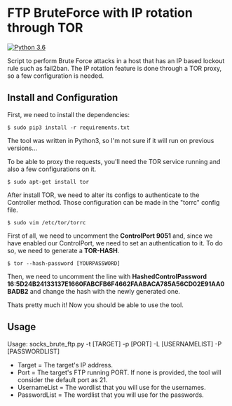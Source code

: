 # FTP BruteForce with IP rotation through TOR

[![Python 3.6](https://img.shields.io/badge/python-3.6-blue.svg)](https://www.python.org/downloads/release/python-360/)

Script to perform Brute Force attacks in a host that has an IP based lockout rule such as fail2ban.
The IP rotation feature is done through a TOR proxy, so a few configuration is needed.

## Install and Configuration

First, we need to install the dependencies:

    $ sudo pip3 install -r requirements.txt

The tool was written in Python3, so I'm not sure if it will run on previous versions...

To be able to proxy the requests, you'll need the TOR service running and also a few configurations on it.

    $ sudo apt-get install tor

After install TOR, we need to alter its configs to authenticate to the Controller method. Those configuration can be made in the "torrc" config file.

    $ sudo vim /etc/tor/torrc

First of all, we need to uncomment the **ControlPort 9051** and, since we have enabled our ControlPort, we need to set an authentication to it. 
To do so, we need to generate a **TOR-HASH**.

    $ tor --hash-password [YOURPASSWORD]

Then, we need to uncomment the line with **HashedControlPassword 16:5D24B24133137E1660FABCFB6F4662FAABACA785A56CD02E91AA0BADB2** and change the hash with the newly generated one.

Thats pretty much it! Now you should be able to use the tool.

## Usage

Usage: socks_brute_ftp.py -t [TARGET] -p [PORT] -L [USERNAMELIST] -P [PASSWORDLIST]

- Target = The target's IP address.
- Port = The target's FTP running PORT. If none is provided, the tool will consider the default port as 21.
- UsernameList = The wordlist that you will use for the usernames.
- PasswordList = The wordlist that you will use for the passwords.
